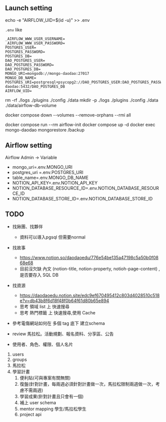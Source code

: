 
## Launch setting
echo -e "AIRFLOW_UID=$(id -u)" >> .env

`.env` like
```
_AIRFLOW_WWW_USER_USERNAME=
_AIRFLOW_WWW_USER_PASSWORD=
POSTGRES_USER=
POSTGRES_PASSWORD=
POSTGRES_DB=
DAO_POSTGRES_USER=
DAO_POSTGRES_PASSWORD=
DAO_POSTGRES_DB=
MONGO_URI=mongodb://mongo-daodao:27017
MONGO_DB_NAME=
POSTGRES_URI=postgresql+psycopg2://DAO_POSTGRES_USER:DAO_POSTGRES_PASSWORD@postgres-daodao:5432/DAO_POSTGRES_DB
AIRFLOW_UID=
```

rm -rf ./logs ./plugins ./config ./data
mkdir -p ./logs ./plugins ./config ./data ./data/airflow-db-volume

docker compose down --volumes --remove-orphans --rmi all


docker compose run --rm airflow-init 
docker compose up -d
docker exec mongo-daodao mongorestore /backup

## Airflow setting
Airflow Admin -> Variable
- mongo_uri=.env.MONGO_URI
- postgres_uri =.env.POSTGRES_URI
- table_name=.env.MONGO_DB_NAME
- NOTION_API_KEY=.env.NOTION_API_KEY
- NOTION_DATABASE_RESOURCE_ID=.env.NOTION_DATABASE_RESOURCE_ID
- NOTION_DATABASE_STORE_ID=.env.NOTION_DATABASE_STORE_ID

## TODO
- 找揪團、找夥伴 
  - 資料可以導入pgsql 但需要normal
- 找故事
  - https://www.notion.so/daodaoedu/776e54be135a47198c5a50b0f0868e68
  - 目前沒欠缺 內文 (notion-title, notion-property, notioh-page-content) , 是否要存入 SQL DB
- 找資源
  - https://daodaoedu.notion.site/edc9ef670495412c803d4028510c518e?v=db43b8f6d18f48f0b64f61d80b65e894
  - 思考 領域 list 上 快速搜尋
  - 思考 熱門標籤 上 快速搜尋,使用 Cache 




- 參考電傷網站如何在 多個 tag 底下 建立schema 
- review 馬拉松。活動規劃、報名資料、分享區、公告
- 使用者、角色、權限、個人名片

1. users
2. groups
3. 馬拉松
4. 學習計畫
   1. 便利貼(可與專案有關無關)
   2. 復盤(針對計畫，每兩週必須針對計畫做一次，馬拉松限制兩週做一次，考慮不需兩週)
   3. 學習成果(針對計畫且只會有一個)
   4. 補上 user schema
   5. mentor mapping 學生/馬拉松學生
   6. project api